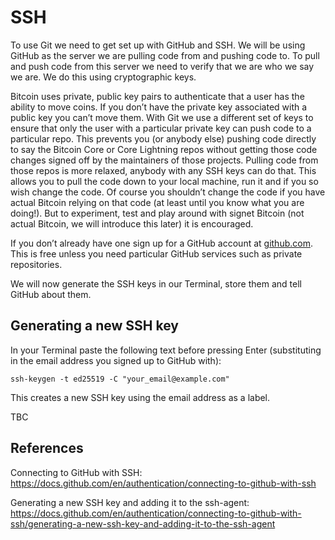 # SSH

To use Git we need to get set up with GitHub and SSH. We will be using GitHub as the server we are pulling code from and pushing code to. To pull and push code from this server we need to verify that we are who we say we are. We do this using cryptographic keys.

Bitcoin uses private, public key pairs to authenticate that a user has the ability to move coins. If you don’t have the private key associated with a public key you can’t move them. With Git we use a different set of keys to ensure that only the user with a particular private key can push code to a particular repo. This prevents you (or anybody else) pushing code directly to say the Bitcoin Core or Core Lightning repos without getting those code changes signed off by the maintainers of those projects. Pulling code from those repos is more relaxed, anybody with any SSH keys can do that. This allows you to pull the code down to your local machine, run it and if you so wish change the code. Of course you shouldn’t change the code if you have actual Bitcoin relying on that code (at least until you know what you are doing!). But to experiment, test and play around with signet Bitcoin (not actual Bitcoin, we will introduce this later) it is encouraged.

If you don’t already have one sign up for a GitHub account at [github.com](https://github.com/). This is free unless you need particular GitHub services such as private repositories. 

We will now generate the SSH keys in our Terminal, store them and tell GitHub about them.

## Generating a new SSH key

In your Terminal paste the following text before pressing Enter (substituting in the email address you signed up to GitHub with):

```
ssh-keygen -t ed25519 -C "your_email@example.com"
```

This creates a new SSH key using the email address as a label.

TBC

## References

Connecting to GitHub with SSH: <https://docs.github.com/en/authentication/connecting-to-github-with-ssh>

Generating a new SSH key and adding it to the ssh-agent: <https://docs.github.com/en/authentication/connecting-to-github-with-ssh/generating-a-new-ssh-key-and-adding-it-to-the-ssh-agent>

